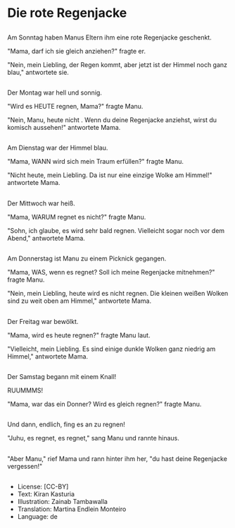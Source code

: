 # Die rote Regenjacke

##
Am Sonntag haben Manus Eltern ihm eine rote Regenjacke geschenkt.

"Mama, darf ich sie gleich anziehen?" fragte er.

"Nein, mein Liebling, der Regen kommt, aber jetzt ist der Himmel noch ganz blau," antwortete sie. 

##
Der Montag war hell und sonnig.

"Wird es HEUTE regnen, Mama?" fragte Manu.

"Nein, Manu, heute nicht . Wenn du deine Regenjacke anziehst, wirst du komisch aussehen!" antwortete Mama.

##
Am Dienstag war der Himmel blau.

"Mama, WANN wird sich mein Traum erfüllen?" fragte Manu.

"Nicht heute, mein Liebling. Da ist nur eine einzige Wolke am Himmel!" antwortete Mama.

##
Der Mittwoch war heiß.

"Mama, WARUM regnet es nicht?" fragte Manu.

"Sohn, ich glaube, es wird sehr bald regnen. Vielleicht sogar noch vor dem Abend," antwortete Mama.

##
Am Donnerstag ist Manu zu einem Picknick gegangen.

"Mama, WAS, wenn es regnet? Soll ich meine Regenjacke mitnehmen?" fragte Manu.

"Nein, mein Liebling, heute wird es nicht regnen. Die kleinen weißen Wolken sind zu weit oben am Himmel," antwortete Mama.

##
Der Freitag war bewölkt.

"Mama, wird es heute regnen?" fragte Manu laut.

"Vielleicht, mein Liebling. Es sind einige dunkle Wolken ganz niedrig am Himmel," antwortete Mama.

##
Der Samstag begann mit einem Knall!

RUUMMMS!

"Mama, war das ein Donner? Wird es gleich regnen?" fragte Manu.

##
Und dann, endlich, fing es an zu regnen!

"Juhu, es regnet, es regnet," sang Manu und rannte hinaus. 

##
"Aber Manu," rief Mama und rann hinter ihm her, "du hast deine Regenjacke vergessen!"

##
* License: [CC-BY]
* Text: Kiran Kasturia
* Illustration: Zainab Tambawalla
* Translation: Martina Endlein Monteiro
* Language: de
